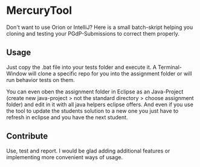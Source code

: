 # MercuryTool
Don't want to use Orion or IntelliJ?
Here is a small batch-skript helping you cloning and testing your PGdP-Submissions to correct them properly.

## Usage
Just copy the .bat file into your tests folder and execute it.
A Terminal-Window will clone a specific repo for you into the assignment folder or will run behavior tests on them.

You can even oben the assignment folder in Eclipse as an Java-Project (create new java-project > not the standard directory > choose assignment folder) and edit in it with all java helpers eclipse offers. And even if you use the tool to update the students solution to a new one you just have to refresh in eclipse and you have the next student. 

## Contribute
Use, test and report. 
I would be glad adding additional features or implementing more convenient ways of usage.

